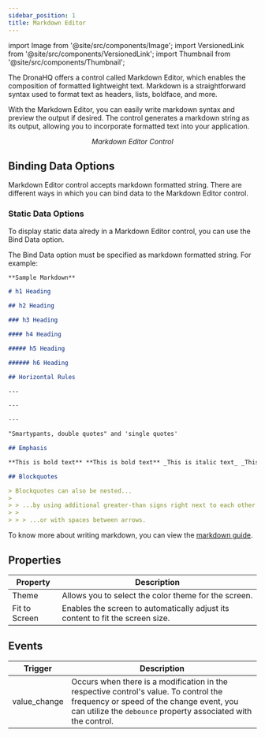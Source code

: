 ```yaml
---
sidebar_position: 1
title: Markdown Editor
---
```


import Image from '@site/src/components/Image';
import VersionedLink from '@site/src/components/VersionedLink';
import Thumbnail from '@site/src/components/Thumbnail';

The DronaHQ offers a control called Markdown Editor, which enables the composition of formatted lightweight
text. Markdown is a straightforward syntax used to format text as headers, lists, boldface, and more.

With the Markdown Editor, you can easily write markdown syntax and preview the output if desired. The control generates
a markdown string as its output, allowing you to incorporate formatted text into your application.

<figure>
  <Thumbnail src="/img/reference/controls/markdown-editor/preview.jpeg" alt="Markdown Editor control" />
  <figcaption align = "center"><i>Markdown Editor Control</i></figcaption>
</figure>


## Binding Data Options

Markdown Editor control accepts markdown formatted string.
There are different ways in which you can bind data to the Markdown Editor control.

### Static Data Options

To display static data alredy in a Markdown Editor control, you can use the Bind Data option.

The Bind Data option must be specified as markdown formatted string. For example:

```md
**Sample Markdown**

# h1 Heading

## h2 Heading

### h3 Heading

#### h4 Heading

##### h5 Heading

###### h6 Heading

## Horizontal Rules

---

---

---

"Smartypants, double quotes" and 'single quotes'

## Emphasis

**This is bold text** **This is bold text** _This is italic text_ _This is italic text_ ~~Strikethrough~~

## Blockquotes

> Blockquotes can also be nested...
>
> > ...by using additional greater-than signs right next to each other...
> >
> > > ...or with spaces between arrows.
```

To know more about writing markdown, you can view the [markdown guide](https://www.markdownguide.org/cheat-sheet/).

## Properties

| Property            | Description                                                                |
|-----------------------|-----------------------------------------------------------------------------|
| Theme                 | Allows you to select the color theme for the screen.                         |
| Fit to Screen         | Enables the screen to automatically adjust its content to fit the screen size. |


## Events


| Trigger                   | Description                                                                             |
|--------------------------|-----------------------------------------------------------------------------------------|
| value_change                | Occurs when there is a modification in the respective control's value. To control the frequency or speed of the change event, you can utilize the `debounce` property associated with the control. |


